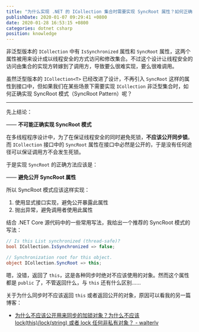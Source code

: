 ```yaml
---
title: "为什么实现 .NET 的 ICollection 集合时需要实现 SyncRoot 属性？如何正确实现这个属性？"
publishDate: 2020-01-07 09:29:41 +0800
date: 2020-01-28 16:53:15 +0800
categories: dotnet csharp
position: knowledge
---
```


非泛型版本的 `ICollection` 中有 `IsSynchronized` 属性和 `SyncRoot` 属性，这两个属性被用来设计成以线程安全的方式访问和修改集合。不过这个设计让线程安全的访问由集合的实现方转嫁到了调用方，导致要么很难实现，要么很难调用。

虽然泛型版本的 `ICollection<T>` 已经改进了设计，不再引入 `SyncRoot` 这样的属性到接口中，但如果我们在某些场景下需要实现 `ICollection` 非泛型集合时，如何正确实现 SyncRoot 模式（SyncRoot Pattern）呢？

---

先上结论：

—— **不可能正确实现 SyncRoot 模式**

在多线程程序设计中，为了在保证线程安全的同时避免死锁，**不应该公开同步锁**。而 `ICollection` 接口中的 `SyncRoot` 属性在接口中必然是公开的，于是没有任何途径可以保证调用方不会发生死锁。

于是实现 `SyncRoot` 的正确方法应该是：

—— **避免公开 SyncRoot 属性**

所以 SyncRoot 模式应该这样实现：

1. 使用显式接口实现，避免公开暴露此属性
2. 抛出异常，避免调用者使用此属性

结合 .NET Core 源代码中的一些常用写法，我给出一个推荐的 SyncRoot 模式的写法：

```csharp
// Is this List synchronized (thread-safe)?
bool ICollection.IsSynchronized => false;

// Synchronization root for this object.
object ICollection.SyncRoot => this;
```

嗯，没错，返回了 `this`，这是各种同步时绝对不应该使用的对象。然而这个属性都是 `public` 了，不管返回什么，与 `this` 还有什么区别……

关于为什么同步时不应该返回 `this` 或者返回公开的对象，原因可以看我的另一篇博客：

- [为什么不应该公开用来同步的加锁对象？为什么不应该 lock(this)/lock(string) 或者 lock 任何非私有对象？ - walterlv](/post/why-making-the-sync-root-public-is-dangerous)
